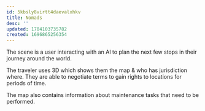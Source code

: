 ```yaml
---
id: 5kbsly8virtt4daevalxhkv
title: Nomads
desc: ''
updated: 1704103735782
created: 1696865256354
---
```

The scene is a user interacting with an AI to plan the next few stops in their journey around the world.

The traveler uses 3D which shows them the map & who has jurisdiction where. They are able to negotiate terms to gain rights to locations for periods of time.

The map also contains information about maintenance tasks that need to be performed.
